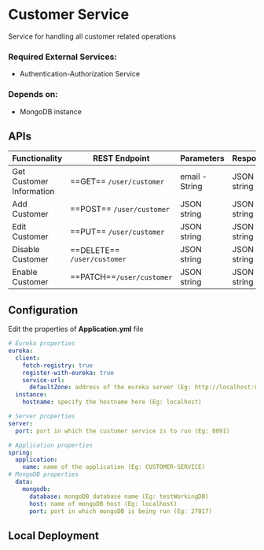 # Customer Service

Service for handling all customer related operations

### Required External Services:

- Authentication-Authorization Service

### Depends on:

- MongoDB instance

## APIs

| Functionality | REST Endpoint | Parameters | Response |
| --- | --- | --- | --- |
| Get Customer Information | ==GET== `/user/customer` | email - String | JSON string |
| Add Customer | ==POST== `/user/customer` | JSON string | JSON string |
| Edit Customer | ==PUT== `/user/customer` | JSON string | JSON string |
| Disable Customer | ==DELETE== `/user/customer` | JSON string | JSON string |
| Enable Customer | ==PATCH==`/user/customer` | JSON string | JSON string |

## Configuration

Edit the properties of **Application.yml** file

```yaml
# Eureka properties
eureka:
  client:
    fetch-registry: true
    register-with-eureka: true
    service-url:
      defaultZone: address of the eureka server (Eg: http://localhost:8761/eureka)
  instance:
    hostname: specify the hostname here (Eg: localhost)

# Server properties
server:
  port: port in which the customer service is to run (Eg: 8091)

# Application properties
spring:
  application:
    name: name of the application (Eg: CUSTOMER-SERVICE)
# MongoDB properties
  data:
    mongodb:
      database: mongoDB database name (Eg: testWorkingDB)
      host: name of mongoDB host (Eg: localhost)
      port: port in which mongoDB is being run (Eg: 27017)
```

## Local Deployment
